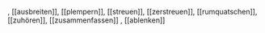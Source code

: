, [[ausbreiten]], [[plempern]], [[streuen]], [[zerstreuen]], [[rumquatschen]], [[zuhören]], [[zusammenfassen]]
, [[ablenken]]